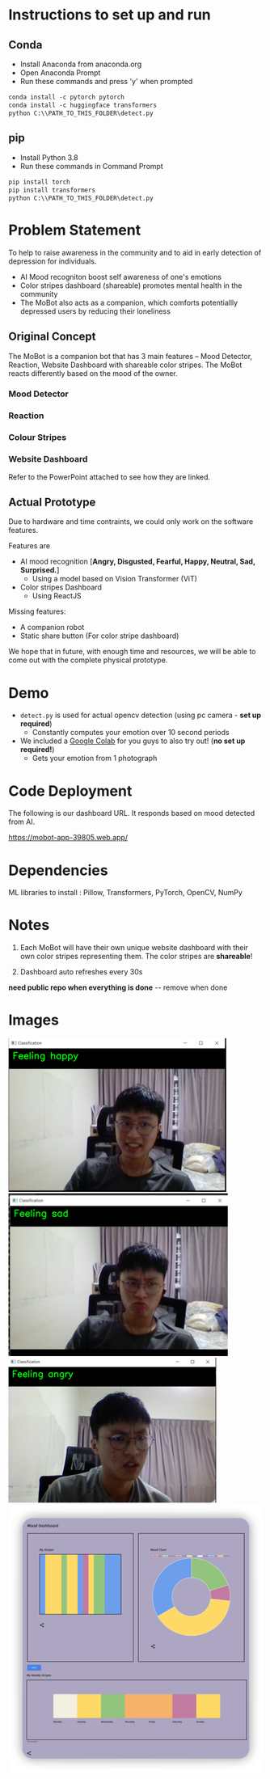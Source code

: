 # Instructions to set up and run
## Conda
- Install Anaconda from anaconda.org
- Open Anaconda Prompt
- Run these commands and press 'y' when prompted
```
conda install -c pytorch pytorch
conda install -c huggingface transformers
python C:\\PATH_TO_THIS_FOLDER\detect.py
```
## pip
- Install Python 3.8
- Run these commands in Command Prompt
```
pip install torch
pip install transformers
python C:\\PATH_TO_THIS_FOLDER\detect.py
```

# Problem Statement

To help to raise awareness in the community and to aid in early detection of depression for individuals.


- AI Mood recogniton boost self awareness of one's emotions
- Color stripes dashboard (shareable) promotes mental health in the community
- The MoBot also acts as a companion, which comforts potentiallly depressed users by reducing their loneliness

## Original Concept

The MoBot is a companion bot that has 3 main features – Mood Detector, Reaction, Website Dashboard with shareable color stripes. The MoBot reacts differently based on the mood of the owner.

### Mood Detector
### Reaction
### Colour Stripes
### Website Dashboard

Refer to the PowerPoint attached to see how they are linked.

## Actual Prototype

Due to hardware and time contraints, we could only work on the software features.

Features are
- AI mood recognition [**Angry, Disgusted, Fearful, Happy, Neutral, Sad, Surprised.**]
    - Using a model based on Vision Transformer (ViT)
- Color stripes Dashboard
    - Using ReactJS


Missing features:
- A companion robot
- Static share button (For color stripe dashboard)

We hope that in future, with enough time and resources, we will be able to come out with the complete physical prototype.

# Demo
- ```detect.py``` is used for actual opencv detection (using pc camera - **set up required**) 
    - Constantly computes your emotion over 10 second periods
- We included a [Google Colab](https://colab.research.google.com/drive/1lxiOH5_TBMBtd0mHY0GGWz2ry9msAhVy?usp=sharing) for you guys to also try out! (**no set up required!**)
    - Gets your emotion from 1 photograph

# Code Deployment
The following is our dashboard URL. It responds based on mood detected from AI.

https://mobot-app-39805.web.app/

# Dependencies

ML libraries to install : Pillow, Transformers, PyTorch, OpenCV, NumPy



# Notes

1) Each MoBot will have their own unique website dashboard with their own color stripes representing them. The color stripes are **shareable**!

2) Dashboard auto refreshes every 30s


**need public repo when everything is done**   -- remove when done



# Images
<img src="assets/happy.png" alt="Happy">
<br/>
<img src="assets/sad.png" alt="Sad">
<br/>
<img src="assets/angry.png" alt="Angry">
<br/>
<img src="assets/dashboard.png" alt="Dashboard">
 
